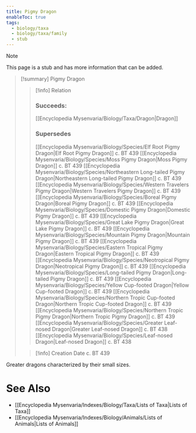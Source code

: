 ```yaml
---
title: Pigmy Dragon
enableToc: true
tags:
  - biology/taxa
  - biology/taxa/family
  - stub
---
```


> [!note]
> This page is a stub and has more information that can be added.

> [!summary] Pigmy Dragon
> > [!info] Relation
> > ### Succeeds:
> > [[Encyclopedia Mysenvaria/Biology/Taxa/Dragon|Dragon]]
> > ### Supersedes 
> > [[Encyclopedia Mysenvaria/Biology/Species/Elf Root Pigmy Dragon|Elf Root Pigmy Dragon]] c. BT 439
> > [[Encyclopedia Mysenvaria/Biology/Species/Moss Pigmy Dragon|Moss Pigmy Dragon]] c. BT 439
> > [[Encyclopedia Mysenvaria/Biology/Species/Northeastern Long-tailed Pigmy Dragon|Northeastern Long-tailed Pigmy Dragon]] c. BT 439
> > [[Encyclopedia Mysenvaria/Biology/Species/Western Travelers Pigmy Dragon|Western Travelers Pigmy Dragon]] c. BT 439
> > [[Encyclopedia Mysenvaria/Biology/Species/Boreal Pigmy Dragon|Boreal Pigmy Dragon]] c. BT 439
> > [[Encyclopedia Mysenvaria/Biology/Species/Domestic Pigmy Dragon|Domestic Pigmy Dragon]] c. BT 439
> > [[Encyclopedia Mysenvaria/Biology/Species/Great Lake Pigmy Dragon|Great Lake Pigmy Dragon]] c. BT 439
> > [[Encyclopedia Mysenvaria/Biology/Species/Mountain Pigmy Dragon|Mountain Pigmy Dragon]] c. BT 439
> > [[Encyclopedia Mysenvaria/Biology/Species/Eastern Tropical Pigmy Dragon|Eastern Tropical Pigmy Dragon]] c. BT 439
> > [[Encyclopedia Mysenvaria/Biology/Species/Neotropical Pigmy Dragon|Neotropical Pigmy Dragon]] c. BT 439
> > [[Encyclopedia Mysenvaria/Biology/Species/Long-tailed Pigmy Dragon|Long-tailed Pigmy Dragon]] c. BT 439
> > [[Encyclopedia Mysenvaria/Biology/Species/Yellow Cup-footed Dragon|Yellow Cup-footed Dragon]] c. BT 439
> > [[Encyclopedia Mysenvaria/Biology/Species/Northern Tropic Cup-footed Dragon|Northern Tropic Cup-footed Dragon]] c. BT 439
> > [[Encyclopedia Mysenvaria/Biology/Species/Northern Tropic Pigmy Dragon|Northern Tropic Pigmy Dragon]] c. BT 439
> > [[Encyclopedia Mysenvaria/Biology/Species/Greater Leaf-nosed Dragon|Greater Leaf-nosed Dragon]] c. BT 438
> > [[Encyclopedia Mysenvaria/Biology/Species/Leaf-nosed Dragon|Leaf-nosed Dragon]] c. BT 438
>
> > [!info] Creation Date
> > c. BT 439

Greater dragons characterized by their small sizes.

# See Also
- [[Encyclopedia Mysenvaria/Indexes/Biology/Taxa/Lists of Taxa|Lists of Taxa]]
- [[Encyclopedia Mysenvaria/Indexes/Biology/Animals/Lists of Animals|Lists of Animals]]
